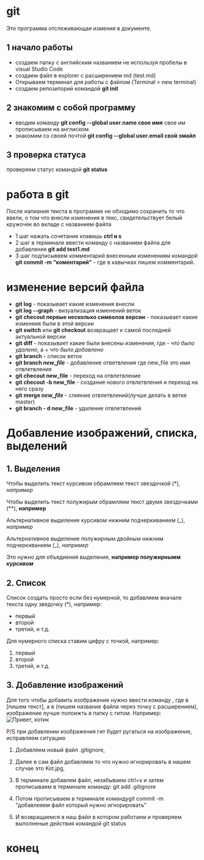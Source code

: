 # git

Это программа отслеживающая измения в документе.

## 1 начало работы
* создаем папку с английским названием не используя пробелы в visual Studio Code 
* создаем файл в explorer с расширением md (test.md)
* Открываем терминал для работы с файлом (Terminal > new terminal)
* создаем репозиторий командой **git init**
## 2 знакомим с собой программу
* вводим команду **git config --global user.name свое имя** свое им прописываем на англиском
* знакомим со своей почтой **git config --global user.email свой эмайл**
## 3 проверка статуса 
проверяем статус командой **git status**

# работа в git
После напиания текста в программе не обходимо сохранить то что ввели, о том что внесли изменения в текс, свидетельствует белый кружочек во вкладе с названием файла 
* 1 шаг
нажать сочетание клавишь **ctrl и s**
* 2 шаг
в терминале ввести команду с названием файла для добавления **git add test1.md**
* 3 шаг
подписыввем комментарий внесенным изменениям командой
**git commit -m "коментарий"** - где в кавычках пишем комментарий.

# изменение версий файла
* **git log** - показывает какие изменения внесли
* **git log --graph** - визуализация изменений веток
* **git checout первые несколько символов версии** - показывает какие изменеия были в этой версии
* **git switch** или **git checkout** возвращает к самой последней актуальной версии
* **git diff** - показывает какие были внесены изменения, где - *что было удалено*, а + *что было добавлено*
* **git branch** - список веток
* **git branch _new_file_** - добавление ответвления где new_file это имя отвлетвления
* **git checout new_file** - переход на отвлетвление
* **git checout -b new_file** - создание нового отвлетвления и переход на него сразу
* **git merge _new_file_**  - слияние отвлетвлений(лучше делать в ветке master)
* **git branch - d new_file** - удаление отвлетвлений

# Добавление изображений, списка, выделений

## 1. Выделения

Чтобы выделить текст курсивом обрамляем текст звездочкой (*), *например*

Чтобы выделить текст полужирым обрамляем текст двумя звездочками (**), **например**

Альтернативное выделение курсивом нижним подчеркиванием (_), _например_

Альтернативное выделение полужирным двойным нижним подчеркиванием (_), _например_

Это нужно для объедиения выделения, __например полужирнымм *курсивом*__

## 2. Список

Список создать просто если без нумерной, то добавляем вначале текста одну зведочку (*), например:
* первый 
* второй
* третий, и т.д.

Для нумерного списка ставим цифру с точкой, например:
1. первый
2. второй
3. третий, и т.д.

## 3. Добавление изображений

Для того чтобы добавить изображение нужно ввести команду ![](), где в [пишем текст], а в (пишем название файла через точку с расширением), изображение лучше полоижть в папку с гитом. Например:
![Привет, котик](Kot.jpg)

P/S при добавлении изображения гит будет ругаться на изображение, исправляем ситуацию 
1. Добавляем новый файл .gitignore, 
2. Далее в сам файл добавляем то что нужно игнорировать в нашем случае это Kot.jpg, 

3. В терминале добавлем файл, незабываем ctrl+s
и затем прописываем в терминале команду:
 git add .gitignore

4. Потом прописываем в терминале командуgit commit -m "добавлеяем файл который нужно игнорировать"

5. И  возвращаемся в наш файл в котором работаем и проверяем выполненые действия командой git status

# конец 
